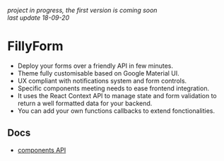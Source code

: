 _project in progress, the first version is coming soon  
last update 18-09-20_

# FillyForm

- Deploy your forms over a friendly API in few minutes.
- Theme fully customisable based on Google Material UI.
- UX compliant with notifications system and form controls.
- Specific components meeting needs to ease frontend integration.
- It uses the React Context API to manage state and form validation to return a well formatted data for your backend.
- You can add your own functions callbacks to extend fonctionalities.

## Docs

- [components API](https://github.com/Romain-Moreaux/reactForm/wiki/Components-API)

